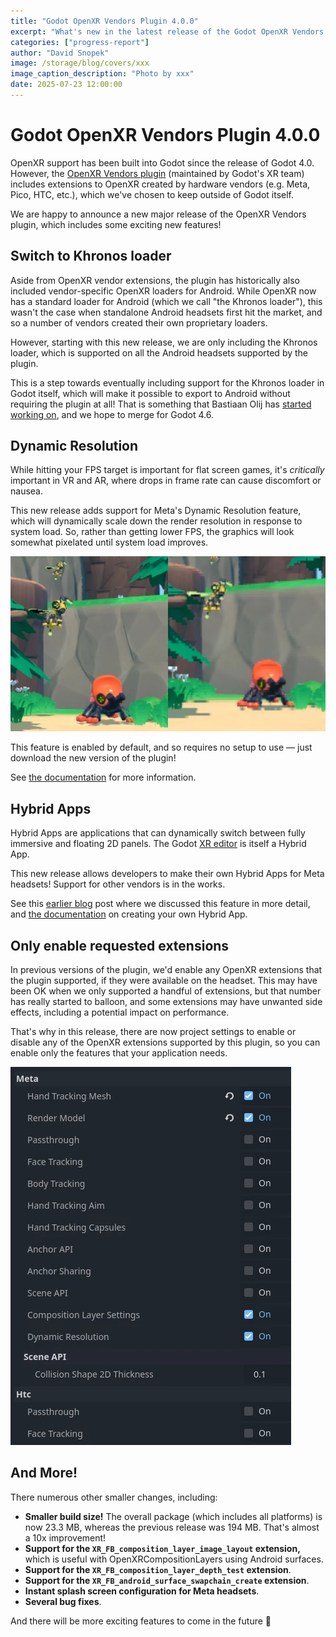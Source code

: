 ```yaml
---
title: "Godot OpenXR Vendors Plugin 4.0.0"
excerpt: "What's new in the latest release of the Godot OpenXR Vendors plugin?"
categories: ["progress-report"]
author: "David Snopek"
image: /storage/blog/covers/xxx
image_caption_description: "Photo by xxx"
date: 2025-07-23 12:00:00
---
```


# Godot OpenXR Vendors Plugin 4.0.0

OpenXR support has been built into Godot since the release of Godot 4.0. However, the [OpenXR Vendors plugin](https://github.com/GodotVR/godot_openxr_vendors) (maintained by Godot's XR team) includes extensions to OpenXR created by hardware vendors (e.g. Meta, Pico, HTC, etc.), which we've chosen to keep outside of Godot itself.

We are happy to announce a new major release of the OpenXR Vendors plugin, which includes some exciting new features!

## Switch to Khronos loader

Aside from OpenXR vendor extensions, the plugin has historically also included vendor-specific OpenXR loaders for Android. While OpenXR now has a standard loader for Android (which we call "the Khronos loader"), this wasn't the case when standalone Android headsets first hit the market, and so a number of vendors created their own proprietary loaders.

However, starting with this new release, we are only including the Khronos loader, which is supported on all the Android headsets supported by the plugin.

This is a step towards eventually including support for the Khronos loader in Godot itself, which will make it possible to export to Android without requiring the plugin at all! That is something that Bastiaan Olij has [started working on](https://github.com/godotengine/godot/pull/106891), and we hope to merge for Godot 4.6.

## Dynamic Resolution

While hitting your FPS target is important for flat screen games, it's _critically_ important in VR and AR, where drops in frame rate can cause discomfort or nausea.

This new release adds support for Meta's Dynamic Resolution feature, which will dynamically scale down the render resolution in response to system load. So, rather than getting lower FPS, the graphics will look somewhat pixelated until system load improves.

<img alt="Side-by-side screenshot of normal resolution and dynamic resolution when load is high" src="/storage/blog/godot-openxr-vendors-400/meta-xr-dynamic-resolution.webp" />

This feature is enabled by default, and so requires no setup to use — just download the new version of the plugin!

See [the documentation](https://godotvr.github.io/godot_openxr_vendors/manual/meta/dynamic_resolution.html) for more information.

## Hybrid Apps

Hybrid Apps are applications that can dynamically switch between fully immersive and floating 2D panels. The Godot [XR editor](https://godotengine.org/article/godot-editor-horizon-store-early-access-release/) is itself a Hybrid App.

This new release allows developers to make their own Hybrid Apps for Meta headsets! Support for other vendors is in the works.

See this [earlier blog](https://godotengine.org/article/godotcon-2025-xr-android-recap/) post where we discussed this feature in more detail, and [the documentation](https://godotvr.github.io/godot_openxr_vendors/manual/hybrid_apps.html) on creating your own Hybrid App.

## Only enable requested extensions

In previous versions of the plugin, we'd enable any OpenXR extensions that the plugin supported, if they were available on the headset. This may have been OK when we only supported a handful of extensions, but that number has really started to balloon, and some extensions may have unwanted side effects, including a potential impact on performance.

That's why in this release, there are now project settings to enable or disable any of the OpenXR extensions supported by this plugin, so you can enable only the features that your application needs.

<img alt="Project settings dialog with the OpenXR extensions added by this plugin" src="/storage/blog/godot-openxr-vendors-400/godot-openxr-vendors-extension-settings.webp" />

## And More!

There numerous other smaller changes, including:

- **Smaller build size!** The overall package (which includes all platforms) is now 23.3 MB, whereas the previous release was 194 MB. That's almost a 10x improvement!
- **Support for the `XR_FB_composition_layer_image_layout` extension,** which is useful with OpenXRCompositionLayers using Android surfaces.
- **Support for the `XR_FB_composition_layer_depth_test` extension**.
- **Support for the `XR_FB_android_surface_swapchain_create` extension**.
- **Instant splash screen configuration for Meta headsets**.
- **Several bug fixes**.

And there will be more exciting features to come in the future 🙂
